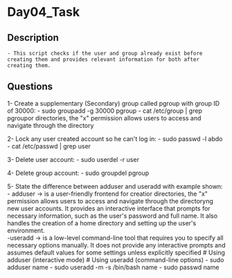 # Day04_Task

## Description
	- This script checks if the user and group already exist before creating them and provides relevant information for both after creating them.

## Questions	
1- Create a supplementary (Secondary) group called pgroup with group ID of 30000:
	- sudo groupadd -g 30000 pgroup
	- cat /etc/group | grep pgroupor directories, the "x" permission allows users to access and navigate through the directory
	
2- Lock any user created account so he can't log in:
	- sudo passwd -l  abdo 
	- cat /etc/passwd | grep user
	
3- Delete user account:
	- sudo userdel -r user
	
4- Delete group account:
	- sudo groupdel pgroup
	
5- State the difference between adduser and useradd with example shown:
	- adduser -> is a user-friendly frontend for creatior directories, the "x" permission allows users to access and navigate through the directoryng new user accounts. It provides an interactive interface that prompts for necessary information, such as the user's password and full name. It also handles the creation of a home directory and setting up the user's environment.		
	-useradd -> is a low-level command-line tool that requires you to specify all necessary options manually. It does not provide any interactive prompts and assumes default values for some settings unless explicitly specified
	# Using adduser (interactive mode)               # Using useradd (command-line options)
	- sudo adduser name                              - sudo useradd -m -s /bin/bash name
							   - sudo passwd name		
